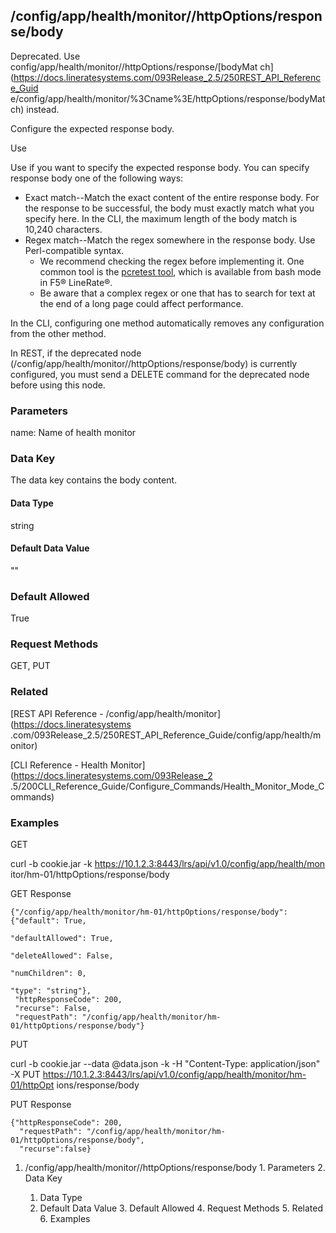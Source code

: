## /config/app/health/monitor/<name>/httpOptions/response/body

Deprecated. Use config/app/health/monitor/<name>/httpOptions/response/[bodyMat
ch](https://docs.lineratesystems.com/093Release_2.5/250REST_API_Reference_Guid
e/config/app/health/monitor/%3Cname%3E/httpOptions/response/bodyMatch)
instead.

Configure the expected response body.

Use

Use if you want to specify the expected response body. You can specify
response body one of the following ways:

  * Exact match--Match the exact content of the entire response body. For the response to be successful, the body must exactly match what you specify here. In the CLI, the maximum length of the body match is 10,240 characters.
  * Regex match--Match the regex somewhere in the response body. Use Perl-compatible syntax. 
    * We recommend checking the regex before implementing it. One common tool is the [pcretest tool](http://www.pcre.org/pcre.txt), which is available from bash mode in F5® LineRate®.
    * Be aware that a complex regex or one that has to search for text at the end of a long page could affect performance.

In the CLI, configuring one method automatically removes any configuration
from the other method.

In REST, if the deprecated node
(/config/app/health/monitor/<name>/httpOptions/response/body) is currently
configured, you must send a DELETE command for the deprecated node before
using this node.

### Parameters

name: Name of health monitor

### Data Key

The data key contains the body content.

#### Data Type

string

#### Default Data Value

""

### Default Allowed

True

### Request Methods

GET, PUT

### Related

[REST API Reference - /config/app/health/monitor](https://docs.lineratesystems
.com/093Release_2.5/250REST_API_Reference_Guide/config/app/health/monitor)

[CLI Reference - Health Monitor](https://docs.lineratesystems.com/093Release_2
.5/200CLI_Reference_Guide/Configure_Commands/Health_Monitor_Mode_Commands)

### Examples

GET

curl -b cookie.jar -k https://10.1.2.3:8443/lrs/api/v1.0/config/app/health/mon
itor/hm-01/httpOptions/response/body

GET Response

    
    
    {"/config/app/health/monitor/hm-01/httpOptions/response/body": {"default": True,
                                                                     "defaultAllowed": True,
                                                                     "deleteAllowed": False,
                                                                     "numChildren": 0,
                                                                     "type": "string"},
     "httpResponseCode": 200,
     "recurse": False,
     "requestPath": "/config/app/health/monitor/hm-01/httpOptions/response/body"}
    

PUT

curl -b cookie.jar --data @data.json -k -H "Content-Type: application/json" -X
PUT https://10.1.2.3:8443/lrs/api/v1.0/config/app/health/monitor/hm-01/httpOpt
ions/response/body

PUT Response

    
    
    {"httpResponseCode": 200,
      "requestPath": "/config/app/health/monitor/hm-01/httpOptions/response/body",
      "recurse":false}

  1. /config/app/health/monitor/<name>/httpOptions/response/body
    1. Parameters
    2. Data Key
      1. Data Type
      2. Default Data Value
    3. Default Allowed
    4. Request Methods
    5. Related
    6. Examples

